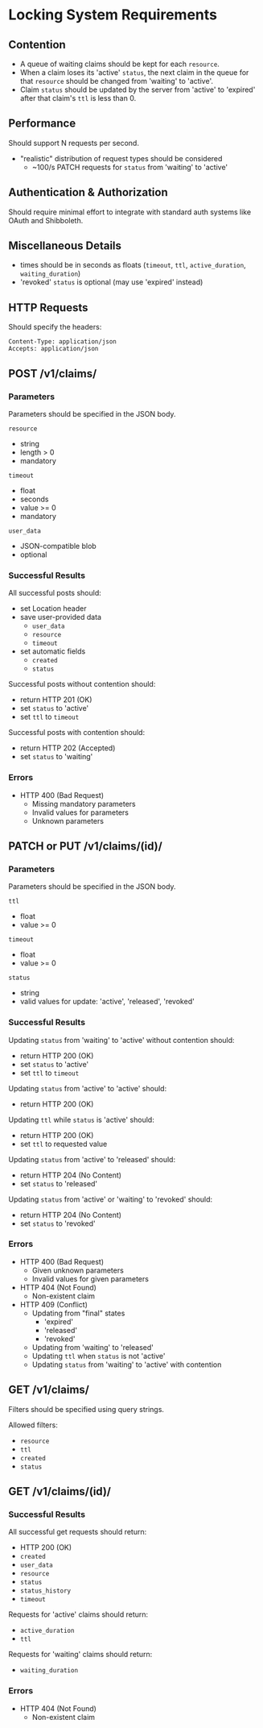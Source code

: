 # Locking System Requirements
## Contention
- A queue of waiting claims should be kept for each `resource`.
- When a claim loses its 'active' `status`, the next claim in the queue for that
  `resource` should be changed from 'waiting' to 'active'.
- Claim `status` should be updated by the server from 'active' to 'expired'
  after that claim's `ttl` is less than 0.


## Performance
Should support N requests per second.

- "realistic" distribution of request types should be considered
    - ~100/s PATCH requests for `status` from 'waiting' to 'active'


## Authentication & Authorization
Should require minimal effort to integrate with standard auth systems like
OAuth and Shibboleth.


## Miscellaneous Details
- times should be in seconds as floats (`timeout`, `ttl`, `active_duration`,
  `waiting_duration`)
- 'revoked' `status` is optional (may use 'expired' instead)


## HTTP Requests

Should specify the headers:

    Content-Type: application/json
    Accepts: application/json


## POST /v1/claims/
### Parameters
Parameters should be specified in the JSON body.

`resource`

- string
- length > 0
- mandatory

`timeout`

- float
- seconds
- value >= 0
- mandatory

`user_data`

- JSON-compatible blob
- optional

### Successful Results
All successful posts should:

- set Location header
- save user-provided data
    - `user_data`
    - `resource`
    - `timeout`
- set automatic fields
    - `created`
    - `status`

Successful posts without contention should:

- return HTTP 201 (OK)
- set `status` to 'active'
- set `ttl` to `timeout`

Successful posts with contention should:

- return HTTP 202 (Accepted)
- set `status` to 'waiting'

### Errors
- HTTP 400 (Bad Request)
    - Missing mandatory parameters
    - Invalid values for parameters
    - Unknown parameters


## PATCH or PUT /v1/claims/(id)/
### Parameters
Parameters should be specified in the JSON body.

`ttl`

- float
- value >= 0

`timeout`

- float
- value >= 0

`status`

- string
- valid values for update: 'active', 'released', 'revoked'

### Successful Results
Updating `status` from 'waiting' to 'active' without contention should:

- return HTTP 200 (OK)
- set `status` to 'active'
- set `ttl` to `timeout`

Updating `status` from 'active' to 'active' should:

- return HTTP 200 (OK)

Updating `ttl` while `status` is 'active' should:

- return HTTP 200 (OK)
- set `ttl` to requested value

Updating `status` from 'active' to 'released' should:

- return HTTP 204 (No Content)
- set `status` to 'released'

Updating `status` from 'active' or 'waiting' to 'revoked' should:

- return HTTP 204 (No Content)
- set `status` to 'revoked'

### Errors
- HTTP 400 (Bad Request)
    - Given unknown parameters
    - Invalid values for given parameters
- HTTP 404 (Not Found)
    - Non-existent claim
- HTTP 409 (Conflict)
    - Updating from "final" states
        - 'expired'
        - 'released'
        - 'revoked'
    - Updating from 'waiting' to 'released'
    - Updating `ttl` when `status` is not 'active'
    - Updating `status` from 'waiting' to 'active' with contention


## GET /v1/claims/
Filters should be specified using query strings.

Allowed filters:

- `resource`
- `ttl`
- `created`
- `status`


## GET /v1/claims/(id)/
### Successful Results
All successful get requests should return:

- HTTP 200 (OK)
- `created`
- `user_data`
- `resource`
- `status`
- `status_history`
- `timeout`

Requests for 'active' claims should return:

- `active_duration`
- `ttl`

Requests for 'waiting' claims should return:

- `waiting_duration`

### Errors
- HTTP 404 (Not Found)
    - Non-existent claim
